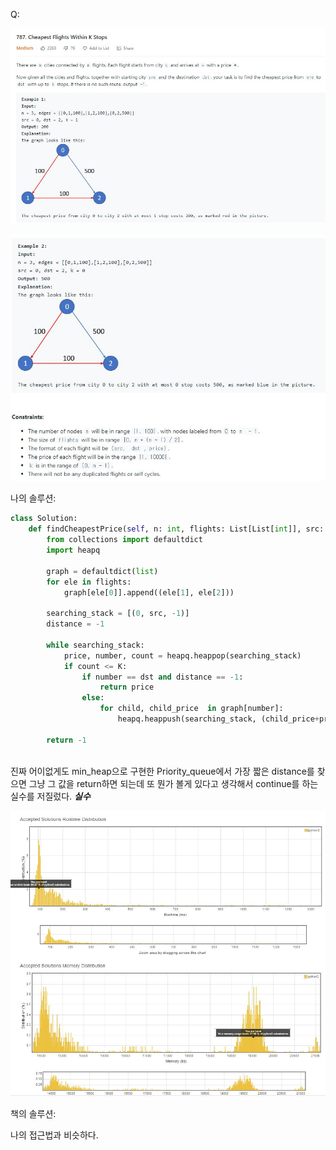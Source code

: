 Q:

![](./Figure/787(1-1).JPG)

![](./Figure/787(1-2).JPG)



나의 솔루션:

```python 
class Solution:
    def findCheapestPrice(self, n: int, flights: List[List[int]], src: int, dst: int, K: int) -> int:      
        from collections import defaultdict
        import heapq
              
        graph = defaultdict(list)
        for ele in flights:
            graph[ele[0]].append((ele[1], ele[2]))
            
        searching_stack = [(0, src, -1)]
        distance = -1
        
        while searching_stack:
            price, number, count = heapq.heappop(searching_stack)
            if count <= K:
                if number == dst and distance == -1:
                    return price
                else:
                    for child, child_price  in graph[number]:
                        heapq.heappush(searching_stack, (child_price+price, child, count+1))
                    
        return -1
                
```

진짜 어이없게도 min_heap으로 구현한 Priority_queue에서 가장 짧은 distance를 찾으면 그냥 그 값을 return하면 되는데 또 뭔가 볼게 있다고 생각해서 continue를 하는 실수를 저질렀다. <b>*실수*</b>



![](./Figure/787(2).JPG)



책의 솔루션:

나의 접근법과 비슷하다.